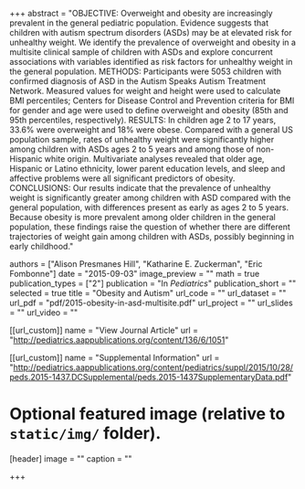 +++
abstract = "OBJECTIVE: Overweight and obesity are increasingly prevalent in the general pediatric population. Evidence suggests that children with autism spectrum disorders (ASDs) may be at elevated risk for unhealthy weight. We identify the prevalence of overweight and obesity in a multisite clinical sample of children with ASDs and explore concurrent associations with variables identified as risk factors for unhealthy weight in the general population. METHODS: Participants were 5053 children with confirmed diagnosis of ASD in the Autism Speaks Autism Treatment Network. Measured values for weight and height were used to calculate BMI percentiles; Centers for Disease Control and Prevention criteria for BMI for gender and age were used to define overweight and obesity (85th and 95th percentiles, respectively). RESULTS: In children age 2 to 17 years, 33.6% were overweight and 18% were obese. Compared with a general US population sample, rates of unhealthy weight were significantly higher among children with ASDs ages 2 to 5 years and among those of non-Hispanic white origin. Multivariate analyses revealed that older age, Hispanic or Latino ethnicity, lower parent education levels, and sleep and affective problems were all significant predictors of obesity. CONCLUSIONS: Our results indicate that the prevalence of unhealthy weight is significantly greater among children with ASD compared with the general population, with differences present as early as ages 2 to 5 years. Because obesity is more prevalent among older children in the general population, these findings raise the question of whether there are different trajectories of weight gain among children with ASDs, possibly beginning in early childhood."

authors = ["Alison Presmanes Hill", "Katharine E. Zuckerman", "Eric Fombonne"]
date = "2015-09-03"
image_preview = ""
math = true
publication_types = ["2"]
publication = "In *Pediatrics*"
publication_short = ""
selected = true
title = "Obesity and Autism"
url_code = ""
url_dataset = ""
url_pdf = "pdf/2015-obesity-in-asd-multisite.pdf"
url_project = ""
url_slides = ""
url_video = ""

[[url_custom]]
name = "View Journal Article"
url = "http://pediatrics.aappublications.org/content/136/6/1051"

[[url_custom]]
name = "Supplemental Information"
url = "http://pediatrics.aappublications.org/content/pediatrics/suppl/2015/10/28/peds.2015-1437.DCSupplemental/peds.2015-1437SupplementaryData.pdf"

# Optional featured image (relative to `static/img/` folder).
[header]
image = ""
caption = ""

+++
